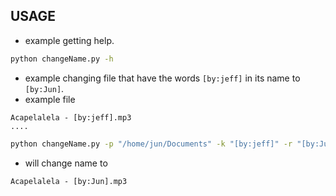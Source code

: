 ## USAGE
- example getting help.
```bash
python changeName.py -h
```
- example changing file that have the words `[by:jeff]` in its name to `[by:Jun]`.
- example file
```
Acapelalela - [by:jeff].mp3
....
```
```bash
python changeName.py -p "/home/jun/Documents" -k "[by:jeff]" -r "[by:Jun]" -t file
```
- will change name to
```
Acapelalela - [by:Jun].mp3
```